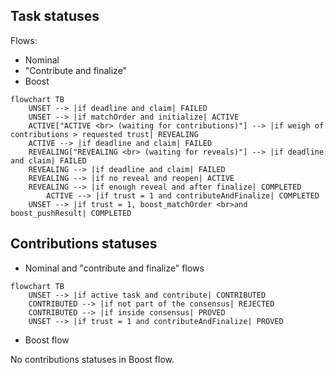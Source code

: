 ## Task statuses 

Flows:
- Nominal
- "Contribute and finalize"
- Boost

```mermaid
flowchart TB
	UNSET --> |if deadline and claim| FAILED
	UNSET --> |if matchOrder and initialize| ACTIVE
	ACTIVE["ACTIVE <br> (waiting for contributions)"] --> |if weigh of contributions > requested trust| REVEALING
	ACTIVE --> |if deadline and claim| FAILED
	REVEALING["REVEALING <br> (waiting for reveals)"] --> |if deadline and claim| FAILED
	REVEALING --> |if deadline and claim| FAILED
    REVEALING --> |if no reveal and reopen| ACTIVE
	REVEALING --> |if enough reveal and after finalize| COMPLETED
        ACTIVE --> |if trust = 1 and contributeAndFinalize| COMPLETED
    UNSET --> |if trust = 1, boost_matchOrder <br>and boost_pushResult| COMPLETED
```
## Contributions statuses

- Nominal and "contribute and finalize" flows

```mermaid
flowchart TB
	UNSET --> |if active task and contribute| CONTRIBUTED
    CONTRIBUTED --> |if not part of the consensus| REJECTED
	CONTRIBUTED --> |if inside consensus| PROVED
    UNSET --> |if trust = 1 and contributeAndFinalize| PROVED
```

- Boost flow

No contributions statuses in Boost flow.
